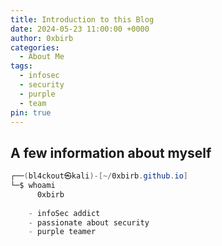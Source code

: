 ```yaml
---
title: Introduction to this Blog
date: 2024-05-23 11:00:00 +0000
author: 0xbirb
categories:
  - About Me
tags:
  - infosec
  - security
  - purple
  - team
pin: true
---
```


## A few information about myself


```powershell
┌──(bl4ckout㉿kali)-[~/0xbirb.github.io]
└─$ whoami                                                                       
      0xbirb
      
	- infoSec addict
	- passionate about security
	- purple teamer
```
